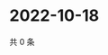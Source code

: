 # 2022-10-18

共 0 条

<!-- BEGIN WEIBO -->
<!-- 最后更新时间 Tue Oct 18 2022 09:57:49 GMT+0800 (China Standard Time) -->

<!-- END WEIBO -->
